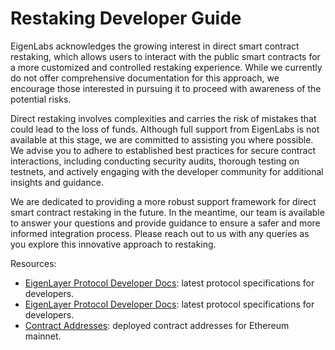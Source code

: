 
# Restaking Developer Guide

EigenLabs acknowledges the growing interest in direct smart contract restaking, which allows users to interact with the public smart contracts for a more customized and controlled restaking experience. While we currently do not offer comprehensive documentation for this approach, we encourage those interested in pursuing it to proceed with awareness of the potential risks.

Direct restaking involves complexities and carries the risk of mistakes that could lead to the loss of funds. Although full support from EigenLabs is not available at this stage, we are committed to assisting you where possible. We advise you to adhere to established best practices for secure contract interactions, including conducting security audits, thorough testing on testnets, and actively engaging with the developer community for additional insights and guidance.

We are dedicated to providing a more robust support framework for direct smart contract restaking in the future. In the meantime, our team is available to answer your questions and provide guidance to ensure a safer and more informed integration process. Please reach out to us with any queries as you explore this innovative approach to restaking.



Resources:

* [EigenLayer Protocol Developer Docs](https://github.com/Layr-Labs/eigenlayer-contracts/tree/master/docs): latest protocol specifications for developers.
* [EigenLayer Protocol Developer Docs](https://github.com/Layr-Labs/eigenlayer-contracts/tree/master/docs): latest protocol specifications for developers.
* [Contract Addresses](https://github.com/Layr-Labs/eigenlayer-contracts#deployments): deployed contract addresses for Ethereum mainnet.
